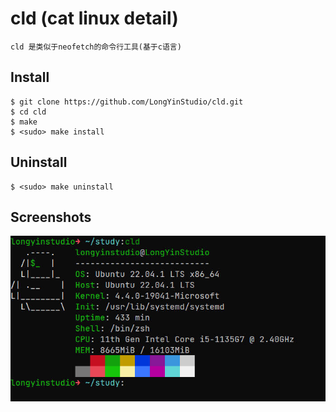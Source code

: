 # cld (cat linux detail)

`cld 是类似于neofetch的命令行工具(基于c语言)`

## Install

```
$ git clone https://github.com/LongYinStudio/cld.git
$ cd cld
$ make
$ <sudo> make install
```

## Uninstall

```
$ <sudo> make uninstall
```

## Screenshots

![no scrcap yet](https://raw.githubusercontent.com/LongYinStudio/cld/master/screenshot.jpg)
